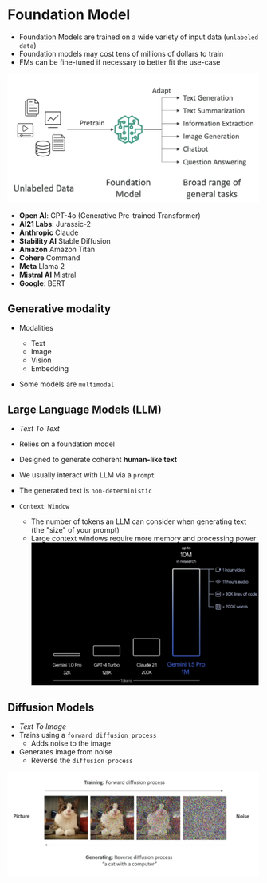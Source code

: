 # Foundation Model

- Foundation Models are trained on a wide variety of input data (`unlabeled data`)
- Foundation models may cost tens of millions of dollars to train
- FMs can be fine-tuned if necessary to better fit the use-case

![Generative AI](.images/gen-ai.png)

- **Open AI**: GPT-4o (Generative Pre-trained Transformer)
- **AI21 Labs**: Jurassic-2
- **Anthropic** Claude
- **Stability AI** Stable Diffusion
- **Amazon** Amazon Titan
- **Cohere** Command
- **Meta** Llama 2
- **Mistral AI** Mistral
- **Google**: BERT

## Generative modality

- Modalities
  - Text
  - Image
  - Vision
  - Embedding

- Some models are `multimodal`

## Large Language Models (LLM)

- _Text To Text_
- Relies on a foundation model
- Designed to generate coherent **human-like text**
- We usually interact with LLM via a `prompt`
- The generated text is `non-deterministic`

- `Context Window`
  - The number of tokens an LLM can consider when generating text (the "size" of your prompt)
  - Large context windows require more memory and processing power
  ![Context Window](.images/context-window.png)

## Diffusion Models

- _Text To Image_
- Trains using a `forward diffusion process`
  - Adds noise to the image
- Generates image from noise
  - Reverse the `diffusion process`

![Diffusion](.images/diffusion.png)
